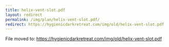 ```yaml
---
title: helix-vent-slot.pdf
layout: redirect
permalink: /img/plan/helix-vent-slot.pdf/
redirect: https://hygienicdarkretreat.com/img/old/helix-vent-slot.pdf
---
```


File moved to: <https://hygienicdarkretreat.com/img/old/helix-vent-slot.pdf>

